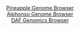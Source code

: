 <div id="Pineapple_Genome_Browser" align="center">
  <a href="https://igv.org/app/?sessionURL=blob:zZJdb9owFIb_i6VWmxQSOyGERKomoLSlUNoVUQpVFZnECV4dO9gmfIn_XrfatJtVKhebJvnCPvLHex4_e1ARqajgIAKujXwbIWABtRDrES5KRoa4IApEGWaKWECSjEjCEwKiPciw0nh8PzAnF1qXKnIcqstagXkubOXZuMA7wfFa2YkonI5gDM.FxFpI5bQlroRD86q2JnNclrZ527N9J8UaO5iVC8GVcErC83ht7ot_leKccFGQuFgxTd8DxCaPyZjaGf7WmoxaSUKU6pNtLz1r9XutB687nl02OrPx7dVk3JicjmjOsV5JcjZse8PZ9MS9qKY79dgV_V7VhA_jq2QhguaJd37a3ZRUEnWGAtSsQ.QFb2goT8nmf.raDHpk5169TujuxG0vX_pd2jMI2OWEXvRv3eEou7z5Y.8uOFiAiWRlbADJQgYRgpYHG5bvNmpvU9S0IAwNISkoiJ6eLaAlTl7M9qc90NvSOAMUWa7e9bGAkCmRIKqFEAYoDF2_HtRhGKKDtQcryf4e3ovxfRhAt.W6jTijTBuh01jxUtmYc7tKMjvfHcnzenFzh7zVoJCG6bz3MN1QM0mvf3Sm7fOu.ICnBczz799omv1Mqn9i32eC2Hp.rHJ3aZ3Bx._TYrv1_aWfDHDvzt9s19OR.hDPcWgyIQuszX5TMcufxlVYUsy1KVRU0TllVG8nhqJYgwi5nhEXJIIJYyKQ.fwLtKCFfPj1t6De4fnwCg--">Pineapple Genome Browser</a>
</div>
<div id="Alphonso_Genome_Browser" align="center">
  <a href="https://igv.org/app/?sessionURL=blob:zZJbb9owGIb_i6VWmxQSJyFHCU2BcahKaYFRVKoqMsEJ7hw7tU0oIP77XLRpN6tULjZN8oX9yYf3e_wcQI2FJJyBGDim7Zm2DQwg13w7RWVF8QiVWII4R1RiAwicY4FZhkF8ADmSCs0mQ31yrVQlY8siqmqUiBXclK6JSrTnDG2lmfHS6nBK0ZILpLiQVlugmlukqBtbvERVZeq3XdOzVkghC9FqzZnkVoVZkW71femvUlpgxkuclhuqyClAqvPojCszR1.S.TTJMizlNd5drVrJ9VVy73Zni77fWcxuB_OZP7.ckoIhtRG4hTM62o8XZMzLmwunPbkdiXAwIsyp.53Zhfv1svtaEYFlyw7ssAntphtqNISt8Ov_1LUe5MzOO3V37z3sVMExF.05Sbp3zXHUu3u9ke_0fTQA5dlGmwCytQhiGxou9A3P8RtvUzs0IIw0HcEJiB.fDKAEyr7r7Y8HoHaV9gVI_LI5qWMALlZYgLgRQRjYUeR4zaAJo8g.GgewEfTvoe3NJlEAncRx_DQnVGmZV6lklTQRY2ad5WaxP5Olz9oeqpJi6M.TPBmMob_uDxfs4ZnBP7J8o6SfPn2fbvQjif6JdR8JYqrluaqF3.Td7h4.V2F331.uJwEd31xPLpxe2BuG7wI6D07ORYmU3q8revnTtxoJgpjShZpIsiSUqN1cc.RbENuOq7UFGadcewhEsfwEDWjYHvz8W0_3.HT8AQ--">Alphonso Genome Browser</a>
</div>


<div id="DAF_Genomics_Browser" align="center">
  <a href="https://igv.org/app/?sessionURL=blob:tZFra9swFIb_iyD95JvkW2wIw2maLm3YIMYNaynhzJZjZbblSvLSNOS_T_M6BrtQCh1IQuJc3lfnOaKvVEjGWxQjYmHfwhgZSFZ8n0LT1fQDNFSiuIRaUgMJWlJB25yi.IhKkAqy1VJXVkp1MrbtAkpzS1vesFxa0rWgMyXvVUV1qkksaOCJt7CXVs4bnazAhrqreCu5DXlOpTQdu6PtdrMHffyMbYaWdNP0tWKD6kab0MYKqwTtlrUFfXzByH9Q1ou9S9ZpMtRf08OimCTXi.TGvchuL4Pz2.zj.3UWrM9Stm1B9YJOEnc6c2Y3qxGZTufBlvVrfD4i83y3K7wOPo3c2dnFY8cElRMc4rHnYNfx0clANc97jQHllcAx9oyQjA3ieebz1fUDPQfBGYrv7g2kBORfdPrdEalDp2EhSR_6gZuBuCioQLEZOU6Io4j4Xug5UYRPxhH1on5jmvNsFYUOSQgJrM_QaP2S1cMItdCfwbdC.VtnvV.Lqr5MD1e7Ky679GFZ4NrRzBbjJ3..BE_.FdR3BP_8WMlFA0qHfjyfsUCt9Rraql9c3NP96Rs-">DAF Genomics Browser</a>
</div>
